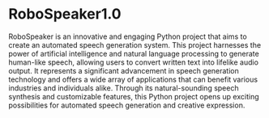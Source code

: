 # RoboSpeaker1.0
RoboSpeaker is an innovative and engaging Python project that aims to create an automated speech generation system. This project harnesses the power of artificial intelligence and natural language processing to generate human-like speech, allowing users to convert written text into lifelike audio output.
It represents a significant advancement in speech generation technology and offers a wide array of applications that can benefit various industries and individuals alike. Through its natural-sounding speech synthesis and customizable features, this Python project opens up exciting possibilities for automated speech generation and creative expression.
